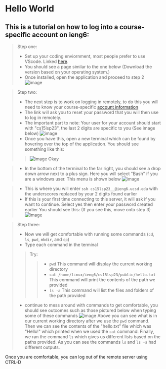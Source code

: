 # __Hello World__

## This is a tutorial on how to log into a course-specific account on ieng6:

> Step one: 
> * Set up your coding enviornment, most people prefer to use VScode. Linked [here](https://code.visualstudio.com/download).
> * You should see a page similar to the one below (Download the version based on your operating system.)
> * Once installed, open the application and proceed to step 2
> ![image](https://user-images.githubusercontent.com/130107248/230817817-c6c7ce4d-a953-4794-9d5a-5fd9c026c229.png)

>Step two: 
>* The next step is to work on logging in remotely, to do this you will need to know your course-specific [account information](https://sdacs.ucsd.edu/~icc/index.php)
>* The link will ask you to reset your password that you will then use to log in remotely.
>* The important part to note: Your user for your account should start with "cs15lsp23", the last 2 digits are specific to you (See image below)
>![image](https://user-images.githubusercontent.com/130107248/231019280-26531ef2-063b-4799-bcc2-9737f304c3bf.png)
>* Once you have this, open a new terminal which can be found by hovering over the top of the application. You should see something like this:
> > ![image](https://user-images.githubusercontent.com/130107248/234131991-c12b39c2-c086-4782-a99d-7bd5950c1e43.png)
Okay 

>* In the bottom of the terminal to the far right, you should see a drop down arrow next to a plus sign. Here you will select "Bash" if you are a windows user. This menu is shown below
>![image](https://user-images.githubusercontent.com/130107248/234132225-34ce2621-5cca-4673-b4bf-79fe06636fe7.png)

>* This is where you will enter `ssh cs15lsp23__@ieng6.ucsd.edu` with the underscores replaced by your 2 digits found earlier
>* If this is your first time connecting to this server, it will ask if you want to continue. Select yes then enter your password created earlier 
> You should see this: (If you see this, move onto step 3)
> ![image](https://user-images.githubusercontent.com/130107248/231020571-011dc6db-8da4-4ffc-8725-f91826b33026.png) 

>Step three: 
>* Now we will get comfortable with running some commands (`cd`, `ls`, `pwd`, `mkdir`, and `cp`)
>* Type each command in the terminal
> > Try:
> > > * `pwd` This command will display the current working directory 
> > > * `cat /home/linux/ieng6/cs15lsp23/public/hello.txt` This command will print the contents of the path we provided
> > > * `ls -a` This command will list the files and folders of the path provided
> * continue to mess around with commands to get comfortable, you should see outcomes such as those pictured below when typing some of these commands
>![image](https://user-images.githubusercontent.com/130107248/234134558-e5ccdcef-df8c-4451-9357-0537dd634db1.png)
>Above you can see what is in our current working directory after we use the `pwd` command. Then we can see the contents of the "hello.txt" file which was "Hello!" which printed when we used the `cat` command. Finally, we ran the command `ls` which gives us different lists based on the paths provided. As you can see the commands `ls` and `ls -a` had different outputs. 
>
Once you are comfortable, you can log out of the remote server using CTRL-D
